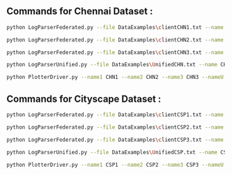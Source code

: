 ## Commands for Chennai Dataset :

```sh
python LogParserFederated.py --file DataExamples\clientCHN1.txt --name CHN1 --sep "Fiting started on Client..."
```

```sh
python LogParserFederated.py --file DataExamples\clientCHN2.txt --name CHN2 --sep "Fiting started on Client..."
```

```sh
python LogParserFederated.py --file DataExamples\clientCHN3.txt --name CHN3 --sep "Fiting started on Client..."
```

```sh
python LogParserUnified.py --file DataExamples\UnifiedCHN.txt --name CHN
```

```sh
python PlotterDriver.py --name1 CHN1 --name2 CHN2 --name3 CHN3 --nameU CHN --savedir CHN
```

## Commands for Cityscape Dataset :

```sh
python LogParserFederated.py --file DataExamples\clientCSP1.txt --name CSP1 --sep "Fiting started on Client..."
```

```sh
python LogParserFederated.py --file DataExamples\clientCSP2.txt --name CSP2 --sep "Fiting started on Client..."
```

```sh
python LogParserFederated.py --file DataExamples\clientCSP3.txt --name CSP3 --sep "Fiting started on Client..."
```

```sh
python LogParserUnified.py --file DataExamples\UnifiedCSP.txt --name CSP
```

```sh
python PlotterDriver.py --name1 CSP1 --name2 CSP2 --name3 CSP3 --nameU CSP --savedir CSP
```